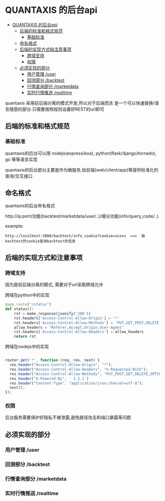 # QUANTAXIS 的后台api

<!-- TOC -->

- [QUANTAXIS 的后台api](#quantaxis-的后台api)
    - [后端的标准和格式规范](#后端的标准和格式规范)
        - [基础标准](#基础标准)
    - [命名格式](#命名格式)
    - [后端的实现方式和注意事项](#后端的实现方式和注意事项)
        - [跨域支持](#跨域支持)
        - [权限](#权限)
    - [必须实现的部分](#必须实现的部分)
        - [用户管理 /user](#用户管理-user)
        - [回测部分 /backtest](#回测部分-backtest)
        - [行情查询部分 /marketdata](#行情查询部分-marketdata)
        - [实时行情推送 /realtime](#实时行情推送-realtime)

<!-- /TOC -->


quantaxis 采用前后端分离的模式开发,所以对于后端而言 是一个可以快速替换/语言随意的部分.只需要按照规则设置好REST的url即可


## 后端的标准和格式规范

### 基础标准

quantaxis的后台可以用 nodejs(express/koa), python(flask/django/tornado), go 等等语言实现

quantaxis的后台部分主要是作为微服务,给前端(web/client/app)等提供标准化的查询/交互接口


## 命名格式

quantaxis的后台命名格式

http://ip:port/功能(backtest/marketdata/user/..)/细分功能(info/query_code/..)

example:

```
http://localhost:3000/backtest/info_cookie?cookie=xxxxx  ==>  按backtest的cookie查询backtest的信息

```

## 后端的实现方式和注意事项


### 跨域支持

因为是前后端分离的模式, 需要对于url采取跨域允许

跨域在python中的实现
```python
@app.route("/status")
def status():
    rst = make_response(jsonify('200'))
    rst.headers['Access-Control-Allow-Origin'] = '*'
    rst.headers['Access-Control-Allow-Methods'] = 'PUT,GET,POST,DELETE'
    allow_headers = "Referer,Accept,Origin,User-Agent"
    rst.headers['Access-Control-Allow-Headers'] = allow_headers
    return rst

```

跨域在nodejs中的实现
```javascript

router.get('*', function (req, res, next) {
  res.header("Access-Control-Allow-Origin", "*");
  res.header("Access-Control-Allow-Headers", "X-Requested-With");
  res.header("Access-Control-Allow-Methods", "PUT,POST,GET,DELETE,OPTIONS");
  res.header("X-Powered-By", ' 3.2.1')
  res.header("Content-Type", "application/json;charset=utf-8");
  next();
});

```

### 权限

后台服务需要保护好隐私不被泄露,避免路径攻击和端口暴露等问题

## 必须实现的部分


### 用户管理 /user


### 回测部分 /backtest

### 行情查询部分 /marketdata

### 实时行情推送 /realtime

